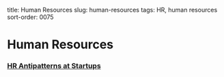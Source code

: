 title: Human Resources
slug: human-resources
tags: HR, human resources
sort-order: 0075

# Human Resources

### [HR Antipatterns at Startups](http://modelviewculture.com/pieces/hr-antipatterns-at-startups)
